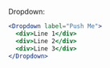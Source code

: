Dropdown:

```jsx
<Dropdown label="Push Me">
  <div>Line 1</div>
  <div>Line 2</div>
  <div>Line 3</div>
</Dropdown>
```
